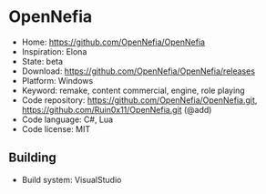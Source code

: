 # OpenNefia

- Home: https://github.com/OpenNefia/OpenNefia
- Inspiration: Elona
- State: beta
- Download: https://github.com/OpenNefia/OpenNefia/releases
- Platform: Windows
- Keyword: remake, content commercial, engine, role playing
- Code repository: https://github.com/OpenNefia/OpenNefia.git, https://github.com/Ruin0x11/OpenNefia.git (@add)
- Code language: C#, Lua
- Code license: MIT

## Building

- Build system: VisualStudio